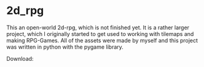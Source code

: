 # 2d_rpg
This an open-world 2d-rpg, which is not finished yet.
It is a rather larger project, which I originally started to get used to working with tilemaps and making RPG-Games.
All of the assets were made by myself and this project was written in python with the pygame library.

Download:
